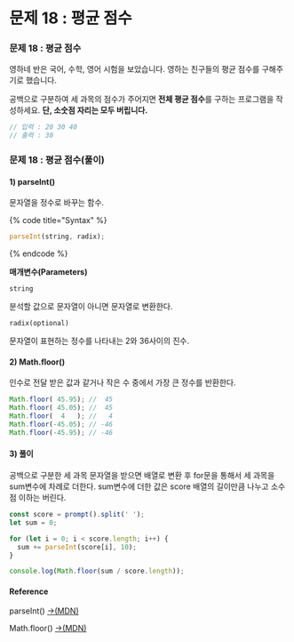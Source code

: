 # 문제 18 : 평균 점수

### 문제 18 : 평균 점수

영하네 반은 국어, 수학, 영어 시험을 보았습니다. 영하는 친구들의 평균 점수를 구해주기로 했습니다. 

공백으로 구분하여 세 과목의 점수가 주어지면 **전체 평균 점수**를 구하는 프로그램을 작성하세요. **단, 소숫점 자리는 모두 버립니다.**

```javascript
// 입력 : 20 30 40
// 출력 : 30
```

### 문제 18 : 평균 점수\(풀이\)

#### 1\) parseInt\(\)

문자열을 정수로 바꾸는 함수.

{% code title="Syntax" %}
```javascript
parseInt(string, radix);
```
{% endcode %}

**매개변수\(Parameters\)**

`string`

분석할 값으로 문자열이 아니면 문자열로 변환한다.

`radix(optional)`

문자열이 표현하는 정수를 나타내는 2와 36사이의 진수.

#### 2\) Math.floor\(\)

인수로 전달 받은 값과 같거나 작은 수 중에서 가장 큰 정수를 반환한다.

```javascript
Math.floor( 45.95); //  45
Math.floor( 45.05); //  45
Math.floor(  4   ); //   4
Math.floor(-45.05); // -46
Math.floor(-45.95); // -46
```

#### 3\) 풀이

 공백으로 구분한 세 과목 문자열을 받으면 배열로 변환 후 for문을 통해서 세 과목을 sum변수에 차례로 더한다. sum변수에 더한 값은 score 배열의 길이만큼 나누고 소수점 이하는 버린다.

```javascript
const score = prompt().split(' ');
let sum = 0;

for (let i = 0; i < score.length; i++) {
  sum += parseInt(score[i], 10);
}

console.log(Math.floor(sum / score.length));
```

#### Reference

parseInt\(\) [→\(MDN\)](https://developer.mozilla.org/ko/docs/Web/JavaScript/Reference/Global_Objects/parseInt)

Math.floor\(\) [→\(MDN\)](https://developer.mozilla.org/ko/docs/Web/JavaScript/Reference/Global_Objects/Math/floor)





